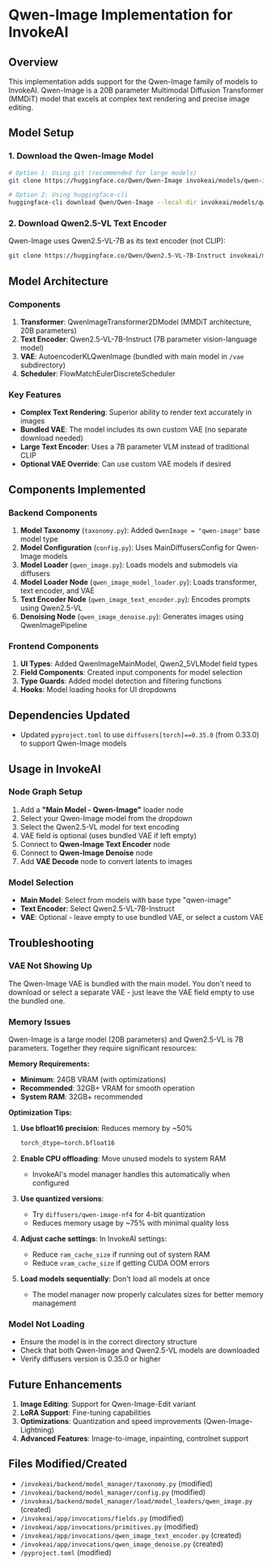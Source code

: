 # Qwen-Image Implementation for InvokeAI

## Overview

This implementation adds support for the Qwen-Image family of models to InvokeAI. Qwen-Image is a 20B parameter Multimodal Diffusion Transformer (MMDiT) model that excels at complex text rendering and precise image editing.

## Model Setup

### 1. Download the Qwen-Image Model
```bash
# Option 1: Using git (recommended for large models)
git clone https://huggingface.co/Qwen/Qwen-Image invokeai/models/qwen-image/Qwen-Image

# Option 2: Using huggingface-cli
huggingface-cli download Qwen/Qwen-Image --local-dir invokeai/models/qwen-image/Qwen-Image
```

### 2. Download Qwen2.5-VL Text Encoder
Qwen-Image uses Qwen2.5-VL-7B as its text encoder (not CLIP):
```bash
git clone https://huggingface.co/Qwen/Qwen2.5-VL-7B-Instruct invokeai/models/qwen-image/Qwen2.5-VL-7B-Instruct
```

## Model Architecture

### Components
1. **Transformer**: QwenImageTransformer2DModel (MMDiT architecture, 20B parameters)
2. **Text Encoder**: Qwen2.5-VL-7B-Instruct (7B parameter vision-language model)
3. **VAE**: AutoencoderKLQwenImage (bundled with main model in `/vae` subdirectory)
4. **Scheduler**: FlowMatchEulerDiscreteScheduler

### Key Features
- **Complex Text Rendering**: Superior ability to render text accurately in images
- **Bundled VAE**: The model includes its own custom VAE (no separate download needed)
- **Large Text Encoder**: Uses a 7B parameter VLM instead of traditional CLIP
- **Optional VAE Override**: Can use custom VAE models if desired

## Components Implemented

### Backend Components
1. **Model Taxonomy** (`taxonomy.py`): Added `QwenImage = "qwen-image"` base model type
2. **Model Configuration** (`config.py`): Uses MainDiffusersConfig for Qwen-Image models
3. **Model Loader** (`qwen_image.py`): Loads models and submodels via diffusers
4. **Model Loader Node** (`qwen_image_model_loader.py`): Loads transformer, text encoder, and VAE
5. **Text Encoder Node** (`qwen_image_text_encoder.py`): Encodes prompts using Qwen2.5-VL
6. **Denoising Node** (`qwen_image_denoise.py`): Generates images using QwenImagePipeline

### Frontend Components
1. **UI Types**: Added QwenImageMainModel, Qwen2_5VLModel field types
2. **Field Components**: Created input components for model selection
3. **Type Guards**: Added model detection and filtering functions
4. **Hooks**: Model loading hooks for UI dropdowns

## Dependencies Updated

- Updated `pyproject.toml` to use `diffusers[torch]==0.35.0` (from 0.33.0) to support Qwen-Image models

## Usage in InvokeAI

### Node Graph Setup
1. Add a **"Main Model - Qwen-Image"** loader node
2. Select your Qwen-Image model from the dropdown
3. Select the Qwen2.5-VL model for text encoding
4. VAE field is optional (uses bundled VAE if left empty)
5. Connect to **Qwen-Image Text Encoder** node
6. Connect to **Qwen-Image Denoise** node
7. Add **VAE Decode** node to convert latents to images

### Model Selection
- **Main Model**: Select from models with base type "qwen-image"
- **Text Encoder**: Select Qwen2.5-VL-7B-Instruct
- **VAE**: Optional - leave empty to use bundled VAE, or select a custom VAE

## Troubleshooting

### VAE Not Showing Up
The Qwen-Image VAE is bundled with the main model. You don't need to download or select a separate VAE - just leave the VAE field empty to use the bundled one.

### Memory Issues
Qwen-Image is a large model (20B parameters) and Qwen2.5-VL is 7B parameters. Together they require significant resources:

**Memory Requirements:**
- **Minimum**: 24GB VRAM (with optimizations)
- **Recommended**: 32GB+ VRAM for smooth operation
- **System RAM**: 32GB+ recommended

**Optimization Tips:**
1. **Use bfloat16 precision**: Reduces memory by ~50%
   ```python
   torch_dtype=torch.bfloat16
   ```

2. **Enable CPU offloading**: Move unused models to system RAM
   - InvokeAI's model manager handles this automatically when configured

3. **Use quantized versions**: 
   - Try `diffusers/qwen-image-nf4` for 4-bit quantization
   - Reduces memory usage by ~75% with minimal quality loss

4. **Adjust cache settings**: In InvokeAI settings:
   - Reduce `ram_cache_size` if running out of system RAM
   - Reduce `vram_cache_size` if getting CUDA OOM errors

5. **Load models sequentially**: Don't load all models at once
   - The model manager now properly calculates sizes for better memory management

### Model Not Loading
- Ensure the model is in the correct directory structure
- Check that both Qwen-Image and Qwen2.5-VL models are downloaded
- Verify diffusers version is 0.35.0 or higher

## Future Enhancements

1. **Image Editing**: Support for Qwen-Image-Edit variant
2. **LoRA Support**: Fine-tuning capabilities
3. **Optimizations**: Quantization and speed improvements (Qwen-Image-Lightning)
4. **Advanced Features**: Image-to-image, inpainting, controlnet support

## Files Modified/Created

- `/invokeai/backend/model_manager/taxonomy.py` (modified)
- `/invokeai/backend/model_manager/config.py` (modified)
- `/invokeai/backend/model_manager/load/model_loaders/qwen_image.py` (created)
- `/invokeai/app/invocations/fields.py` (modified)
- `/invokeai/app/invocations/primitives.py` (modified)
- `/invokeai/app/invocations/qwen_image_text_encoder.py` (created)
- `/invokeai/app/invocations/qwen_image_denoise.py` (created)
- `/pyproject.toml` (modified)
